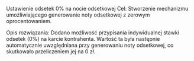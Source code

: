 Ustawienie odsetek 0% na nocie odsetkowej 
Cel: Stworzenie mechanizmu umożliwiającego generowanie noty odsetkowej z zerowym oprocentowaniem.

Opis rozwiązania: Dodano możliwość przypisania indywidualnej stawki odsetek (0%) na karcie kontrahenta. 
                  Wartość ta była następnie automatycznie uwzględniana przy generowaniu noty odsetkowej, co skutkowało przeliczeniem jej na 0 zł.
